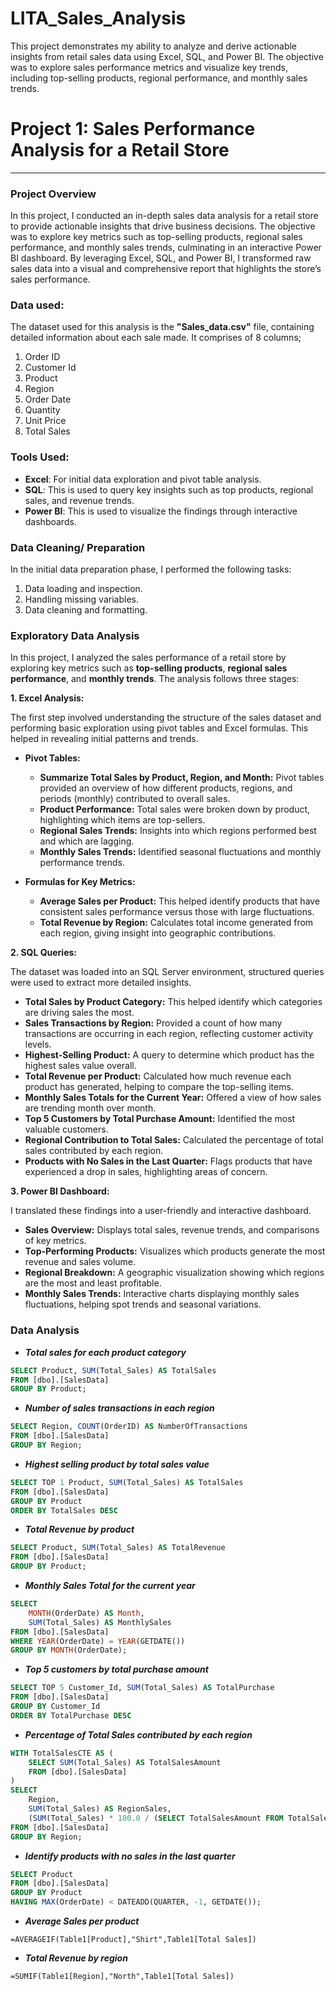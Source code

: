 # LITA_Sales_Analysis
This project demonstrates my ability to analyze and derive actionable insights from retail sales data using Excel, SQL, and Power BI. The objective was to explore sales performance metrics and visualize key trends, including top-selling products, regional performance, and monthly sales trends. 

# Project 1: Sales Performance Analysis for a Retail Store
---
### Project Overview
In this project, I conducted an in-depth sales data analysis for a retail store to provide actionable insights that drive business decisions. The objective was to explore key metrics such as top-selling products, regional sales performance, and monthly sales trends, culminating in an interactive Power BI dashboard. By leveraging Excel, SQL, and Power BI, I transformed raw sales data into a visual and comprehensive report that highlights the store’s sales performance.

### Data used:
The dataset used for this analysis is the **"Sales_data.csv"** file, containing detailed information about each sale made. It comprises of 8 columns;
1. Order ID
2. Customer Id
3. Product
4. Region
5. Order Date
6. Quantity
7. Unit Price
8. Total Sales

### Tools Used:
- **Excel**: For initial data exploration and pivot table analysis.
- **SQL**: This is used to query key insights such as top products, regional sales, and revenue trends.
- **Power BI**: This is used to visualize the findings through interactive dashboards.

### Data Cleaning/ Preparation
In the initial data preparation phase, I performed the following tasks:
1. Data loading and inspection.
2. Handling missing variables.
3. Data cleaning and formatting.

### Exploratory Data Analysis
In this project, I analyzed the sales performance of a retail store by exploring key metrics such as **top-selling products**, **regional sales performance**, and **monthly trends**. The analysis follows three stages:

**1. Excel Analysis:**

The first step involved understanding the structure of the sales dataset and performing basic exploration using pivot tables and Excel formulas. This helped in revealing initial patterns and trends.

 - **Pivot Tables:**
   - **Summarize Total Sales by Product, Region, and Month:** Pivot tables provided an overview of how different products, regions, and periods (monthly) contributed to overall sales.
   - **Product Performance:** Total sales were broken down by product, highlighting which items are top-sellers.
   - **Regional Sales Trends:** Insights into which regions performed best and which are lagging.
   - **Monthly Sales Trends:** Identified seasonal fluctuations and monthly performance trends.
     
- **Formulas for Key Metrics:**
   - **Average Sales per Product:** This helped identify products that have consistent sales performance versus those with large fluctuations.
   - **Total Revenue by Region:** Calculates total income generated from each region, giving insight into geographic contributions.

**2. SQL Queries:**

The dataset was loaded into an SQL Server environment, structured queries were used to extract more detailed insights. 
- **Total Sales by Product Category:** This helped identify which categories are driving sales the most.
- **Sales Transactions by Region:** Provided a count of how many transactions are occurring in each region, reflecting customer activity levels.
- **Highest-Selling Product:** A query to determine which product has the highest sales value overall.
- **Total Revenue per Product:** Calculated how much revenue each product has generated, helping to compare the top-selling items.
- **Monthly Sales Totals for the Current Year:** Offered a view of how sales are trending month over month.
- **Top 5 Customers by Total Purchase Amount:** Identified the most valuable customers.
- **Regional Contribution to Total Sales:** Calculated the percentage of total sales contributed by each region.
- **Products with No Sales in the Last Quarter:** Flags products that have experienced a drop in sales, highlighting areas of concern.

**3. Power BI Dashboard:**

I translated these findings into a user-friendly and interactive dashboard.
- **Sales Overview:** Displays total sales, revenue trends, and comparisons of key metrics.
- **Top-Performing Products:** Visualizes which products generate the most revenue and sales volume.
- **Regional Breakdown:** A geographic visualization showing which regions are the most and least profitable.
- **Monthly Sales Trends:** Interactive charts displaying monthly sales fluctuations, helping spot trends and seasonal variations.

### Data Analysis
- _**Total sales for each product category**_
```SQL
SELECT Product, SUM(Total_Sales) AS TotalSales
FROM [dbo].[SalesData]
GROUP BY Product;
```
- _**Number of sales transactions in each region**_
```SQL
SELECT Region, COUNT(OrderID) AS NumberOfTransactions
FROM [dbo].[SalesData]
GROUP BY Region;
```
- _**Highest selling product by total sales value**_
```SQL
SELECT TOP 1 Product, SUM(Total_Sales) AS TotalSales
FROM [dbo].[SalesData]
GROUP BY Product
ORDER BY TotalSales DESC
```
- _**Total Revenue by product**_
``` SQL
SELECT Product, SUM(Total_Sales) AS TotalRevenue
FROM [dbo].[SalesData]
GROUP BY Product;
```
- _**Monthly Sales Total for the current year**_
```SQL
SELECT 
    MONTH(OrderDate) AS Month, 
    SUM(Total_Sales) AS MonthlySales
FROM [dbo].[SalesData]
WHERE YEAR(OrderDate) = YEAR(GETDATE()) 
GROUP BY MONTH(OrderDate);
```
- _**Top 5 customers by total purchase amount**_
```SQL
SELECT TOP 5 Customer_Id, SUM(Total_Sales) AS TotalPurchase
FROM [dbo].[SalesData]
GROUP BY Customer_Id
ORDER BY TotalPurchase DESC
```
- _**Percentage of Total Sales contributed by each region**_
```SQL
WITH TotalSalesCTE AS (
    SELECT SUM(Total_Sales) AS TotalSalesAmount 
    FROM [dbo].[SalesData]
)
SELECT 
    Region, 
    SUM(Total_Sales) AS RegionSales, 
    (SUM(Total_Sales) * 100.0 / (SELECT TotalSalesAmount FROM TotalSalesCTE)) AS PercentageContribution
FROM [dbo].[SalesData]
GROUP BY Region;
```
- _**Identify products with no sales in the last quarter**_
```SQL
SELECT Product
FROM [dbo].[SalesData]
GROUP BY Product
HAVING MAX(OrderDate) < DATEADD(QUARTER, -1, GETDATE());
```
- _**Average Sales per product**_
```Excel
=AVERAGEIF(Table1[Product],"Shirt",Table1[Total Sales])
```
- _**Total Revenue by region**_
```Excel
=SUMIF(Table1[Region],"North",Table1[Total Sales])
```

